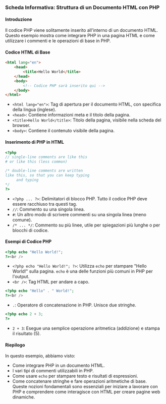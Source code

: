### Scheda Informativa: Struttura di un Documento HTML con PHP
#### Introduzione
Il codice PHP viene solitamente inserito all'interno di un documento HTML. Questo esempio mostra come integrare PHP in una pagina HTML e come utilizzare i commenti e le operazioni di base in PHP.
#### Codice HTML di Base
```html
<html lang="en">
	<head>
		<title>Hello World</title>
	</head>
	<body>
		<!-- Codice PHP sarà inserito qui -->
	</body>
</html>
```
- `<html lang="en">`: Tag di apertura per il documento HTML, con specifica della lingua (inglese).
- `<head>`: Contiene informazioni meta e il titolo della pagina.
- `<title>Hello World</title>`: Titolo della pagina, visibile nella scheda del browser.
- `<body>`: Contiene il contenuto visibile della pagina.
#### Inserimento di PHP in HTML
```php
<?php
// single-line comments are like this
# or like this (less common)

/* double-line comments are written
like this, so that you can keep typing
     and typing
*/
?>
```
- `<?php ... ?>`: Delimitatori di blocco PHP. Tutto il codice PHP deve essere racchiuso tra questi tag.
- `//`: Commento su una singola linea.
- `#`: Un altro modo di scrivere commenti su una singola linea (meno comune).
- `/* ... */`: Commento su più linee, utile per spiegazioni più lunghe o per blocchi di codice.
#### Esempi di Codice PHP
```php
<?php echo "Hello World!";
?><br />
```
- `<?php echo "Hello World!";
?>`: Utilizza `echo` per stampare "Hello World!" sulla pagina. `echo` è una delle funzioni più comuni in PHP per l'output.
- `<br />`: Tag HTML per andare a capo.
```php
<?php echo "Hello" . " World!";
?><br />
```
- `.`: Operatore di concatenazione in PHP. Unisce due stringhe.
```php
<?php echo 2 + 3;
?>
```
- `2 + 3`: Esegue una semplice operazione aritmetica (addizione) e stampa il risultato (5).
#### Riepilogo
In questo esempio, abbiamo visto:
- Come integrare PHP in un documento HTML.
- I vari tipi di commenti utilizzabili in PHP.
- Come usare `echo` per stampare testo e risultati di espressioni.
- Come concatenare stringhe e fare operazioni aritmetiche di base.
Queste nozioni fondamentali sono essenziali per iniziare a lavorare con PHP e comprendere come interagisce con HTML per creare pagine web dinamiche.